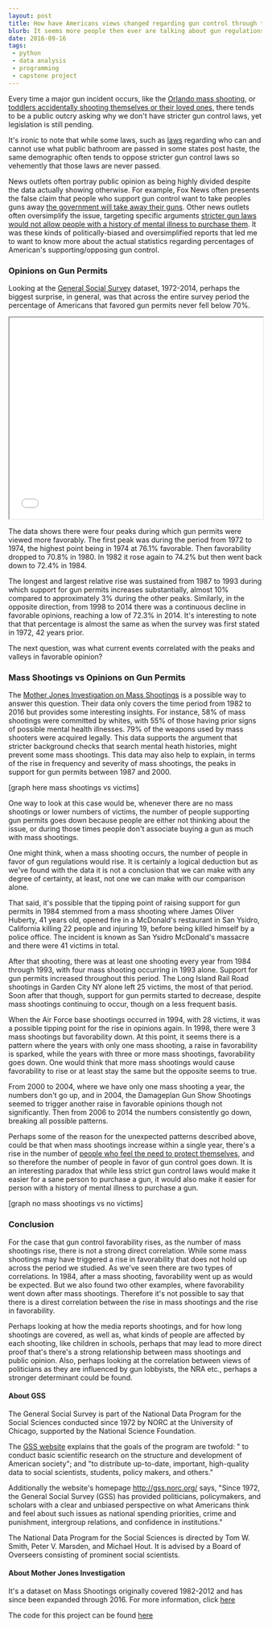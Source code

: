 ```yaml
---
layout: post
title: How have Americans views changed regarding gun control through the years?
blurb: It seems more people then ever are talking about gun regulations; however, it's been more then a decade since congress has passed a new law on gun control.
date: 2016-09-16
tags:
 - python
 - data analysis
 - programming
 - capstone project
---
```



Every time a major gun incident occurs, like the [Orlando mass shooting](https://en.wikipedia.org/wiki/2016_Orlando_nightclub_shooting), or [toddlers accidentally shooting themselves or their loved ones](https://www.washingtonpost.com/news/wonk/wp/2016/05/01/toddlers-have-shot-at-least-23-people-this-year), there tends to be a public outcry asking why we don't have stricter gun control laws, yet legislation is still pending.

It's ironic to note that while some laws, such as [laws](http://www.patheos.com/blogs/formerlyfundie/the-disgusting-hypocrisy-of-the-anti-trans-bathroom-movement/) regarding who can and cannot use what public bathroom are passed in some states post haste, the same demographic often tends to oppose stricter gun control laws so vehemently that those laws are never passed.

News outlets often portray public opinion as being highly divided despite the data actually showing otherwise. For example, Fox News often presents the false claim that people who support gun control want to take peoples guns away [the government will take away their guns](http://www.foxnews.com/opinion/2016/06/06/four-ways-president-hillary-clinton-will-work-to-end-gun-ownership.html). Other news outlets often oversimplify the issue, targeting specific arguments [stricter gun laws would not allow people with a history of mental illness to purchase them](http://csgv.org/issues/guns-and-mental-health/). It was these kinds of politically-biased and oversimplified reports that led me to want to know more about the actual statistics regarding percentages of American's supporting/opposing gun control.


### Opinions on Gun Permits

Looking at the [General Social Survey](http://gss.norc.org/) dataset, 1972-2014, perhaps the biggest surprise, in general, was that across the entire survey period the percentage of Americans that favored gun permits never fell below 70%.

<div class="graph">
  <iframe src="{{ "/graph.html" | prepend: site.baseurl }}" width="100%" height="400" marginwidth="0" marginheight="0" scrolling="no"></iframe>
</div>


The data shows there were four peaks during which gun permits were viewed more favorably. The first peak was during the period from 1972 to 1974, the highest point being in 1974 at 76.1% favorable. Then favorability dropped to 70.8% in 1980. In 1982 it rose again to 74.2% but then went back down to 72.4% in 1984.

The longest and largest relative rise was sustained from 1987 to 1993 during which support for gun permits increases substantially, almost 10% compared to approximately 3% during the other peaks. Similarly, in the opposite direction, from 1998 to 2014 there was a continuous decline in favorable opinions, reaching a low of 72.3% in 2014. It's interesting to note that that percentage is almost the same as when the survey was first stated in 1972, 42 years prior.

The next question, was what current events correlated with the peaks and valleys in favorable opinion?

### Mass Shootings vs Opinions on Gun Permits

The [Mother Jones Investigation on Mass Shootings](http://www.motherjones.com/politics/2012/07/mass-shootings-map) is a possible way to answer this question. Their data only covers the time period from 1982 to 2016 but provides some interesting insights. For instance, 58% of mass shootings were committed by whites, with 55% of those having prior signs of possible mental health illnesses. 79% of the weapons used by mass shooters were acquired legally. This data supports the argument that stricter background checks that search mental heath histories, might prevent some mass shootings. This data may also help to explain, in terms of the rise in frequency and severity of mass shootings, the peaks in support for gun permits between 1987 and 2000.

[graph here mass shootings vs victims]

One way to look at this case would be, whenever there are no mass shootings or lower numbers of victims, the number of people supporting gun permits goes down because people are either not thinking about the issue, or during those times people don't associate buying a gun as much with mass shootings.

One might think, when a mass shooting occurs, the number of people in favor of gun regulations would rise. It is certainly a logical deduction but as we've found with the data it is not a conclusion that we can make with any degree of certainty, at least, not one we can make with our comparison alone.

That said, it's possible that the tipping point of raising support for gun permits in 1984 stemmed from a mass shooting where James Oliver Huberty, 41 years old, opened fire in a McDonald's restaurant in San Ysidro, California killing 22 people and injuring 19, before being killed himself by a police office. The incident is known as San Ysidro McDonald's massacre and there were 41 victims in total.

After that shooting, there was at least one shooting every year from 1984 through 1993, with four mass shooting occurring in 1993 alone. Support for gun permits increased throughout this period. The Long Island Rail Road shootings in Garden City NY alone left 25 victims, the most of that period. Soon after that though, support for gun permits started to decrease, despite mass shootings continuing to occur, though on a less frequent basis.

When the Air Force base shootings occurred in 1994, with 28 victims, it was a possible tipping point for the rise in opinions again. In 1998, there were 3 mass shootings but favorability down. At this point, it seems there is a pattern where the years with only one mass shooting, a raise in favorability is sparked, while the years with three or more mass shootings, favorability goes down. One would think that more mass shootings would cause favorability to rise or at least stay the same but the opposite seems to true.

From 2000 to 2004, where we have only one mass shooting a year, the numbers don't go up, and in 2004, the Damageplan Gun Show Shootings seemed to trigger another raise in favorable opinions though not significantly. Then from 2006 to 2014 the numbers consistently go down, breaking all possible patterns.

Perhaps some of the reason for the unexpected patterns described above, could be that when mass shootings increase within a single year, there's a rise in the number of [people who feel the need to protect themselves](https://www.youtube.com/watch?v=n9xUCI3nJsQ), and so therefore the number of people in favor of gun control goes down. It is an interesting paradox that while less strict gun control laws would make it easier for a sane person to purchase a gun, it would also make it easier for person with a history of mental illness to purchase a gun.

[graph no mass shootings vs no victims]

### Conclusion

For the case that gun control favorability rises, as the number of mass shootings rise, there is not a strong direct correlation. While some mass shootings may have triggered a rise in favorability that does not hold up across the period we studied. As we've seen there are two types of correlations. In 1984, after a mass shooting, favorability went up as would be expected. But we also found two other examples, where favorability went down after mass shootings. Therefore it's not possible to say that there is a direst correlation between the rise in mass shootings and the rise in favorability.

Perhaps looking at how the media reports shootings, and for how long shootings are covered, as well as, what kinds of people are affected by each shooting, like children in schools, perhaps that may lead to more direct proof that's there's a strong relationship between mass shootings and public opinion. Also, perhaps looking at the correlation between views of politicians as they are influenced by gun lobbyists, the NRA etc., perhaps a stronger determinant could be found.

#### About GSS

The General Social Survey is part of the National Data Program for the Social Sciences conducted since 1972 by NORC at the University of Chicago, supported by the National Science Foundation.

The [GSS website](http://gss.norc.org/About-The-GSS) explains that the goals of the program are twofold: " to conduct basic scientific research on the structure and development of American society"; and "to distribute up-to-date, important, high-quality data to social scientists, students, policy makers, and others."

Additionally the website's homepage http://gss.norc.org/  says, "Since 1972, the General Social Survey (GSS) has provided politicians, policymakers, and scholars with a clear and unbiased perspective on what Americans think and feel about such issues as national spendi​ng priorities, crime and punishment, intergroup relations, and confidence in institutions."

The National Data Program for the Social Sciences is directed by Tom W. Smith, Peter V. Marsden, and Michael Hout. It is advised by a Board of Overseers consisting of prominent social scientists.

#### About Mother Jones Investigation

It's a dataset on Mass Shootings originally covered 1982-2012 and has since been expanded through 2016. For more information, click [here](http://www.motherjones.com/politics/2012/07/mass-shootings-map)


The code for this project can be found [here](https://github.com/bruno78/python-capstone-project.git)
